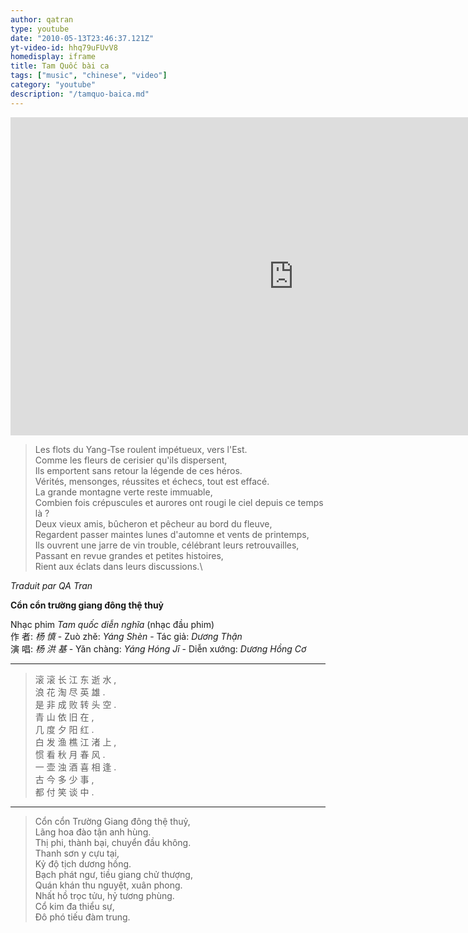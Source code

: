 ```yaml
---
author: qatran
type: youtube
date: "2010-05-13T23:46:37.121Z"
yt-video-id: hhq79uFUvV8
homedisplay: iframe
title: Tam Quốc bài ca
tags: ["music", "chinese", "video"]
category: "youtube"
description: "/tamquo-baica.md"
---
```


<iframe width="905" height="509" src="https://www.youtube.com/embed/hhq79uFUvV8" frameborder="0" allow="accelerometer; autoplay; encrypted-media; gyroscope; picture-in-picture" allowfullscreen></iframe>

>Les flots du Yang-Tse roulent impétueux, vers l'Est.\
Comme les fleurs de cerisier qu'ils dispersent,\
Ils emportent sans retour la légende de ces héros.\
Vérités, mensonges, réussites et échecs, tout est effacé.\
La grande montagne verte reste immuable,\
Combien fois crépuscules et aurores ont rougi le ciel depuis ce temps là ?\
Deux vieux amis, bûcheron et pêcheur au bord du fleuve,\
Regardent passer maintes lunes d'automne et vents de printemps,\
Ils ouvrent une jarre de vin trouble, célébrant leurs retrouvailles,\
Passant en revue grandes et petites histoires,\
Rient aux éclats dans leurs discussions.\

*Traduit par QA Tran*

**Cổn cổn trường giang đông thệ thuỷ**

Nhạc phim *Tam quốc diễn nghĩa* (nhạc đầu phim)   
作 者: *杨 慎* - Zuò zhě: *Yáng Shèn* - Tác giả: *Dương Thận*    
演 唱: *杨 洪 基* - Yǎn chàng: *Yáng Hóng Jī* - Diễn xướng: *Dương Hồng Cơ*  

___ 

>滚 滚 长 江 东 逝 水 ,  
浪 花 淘 尽 英 雄 .  
是 非 成 败 转 头 空 .  
青 山 依 旧 在 ,  
几 度 夕 阳 红 .  
白 发 渔 樵 江 渚 上 ,  
惯 看 秋 月 春 风 .  
一 壶 浊 酒 喜 相 逢 .  
古 今 多 少 事 ,  
都 付 笑 谈 中 .  
  
___ ________

>Cổn cổn Trường Giang đông thệ thuỷ,  
Lãng hoa đào tận anh hùng.  
Thị phi, thành bại, chuyển đầu không.  
Thanh sơn y cựu tại,  
Kỷ độ tịch dương hồng.  
Bạch phát ngư, tiều giang chử thượng,   
Quán khán thu nguyệt, xuân phong.  
Nhất hồ trọc tửu, hỷ tương phùng.  
Cổ kim đa thiểu sự,  
Đô phó tiếu đàm trung.  

